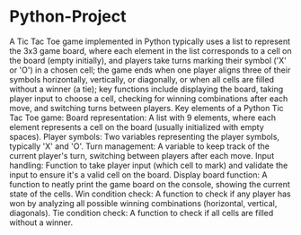 # Python-Project
A Tic Tac Toe game implemented in Python typically uses a list to represent the 3x3 game board, where each element in the list corresponds to a cell on the board (empty initially), and players take turns marking their symbol ('X' or 'O') in a chosen cell; the game ends when one player aligns three of their symbols horizontally, vertically, or diagonally, or when all cells are filled without a winner (a tie); key functions include displaying the board, taking player input to choose a cell, checking for winning combinations after each move, and switching turns between players. 
Key elements of a Python Tic Tac Toe game:
Board representation: A list with 9 elements, where each element represents a cell on the board (usually initialized with empty spaces). 
Player symbols: Two variables representing the player symbols, typically 'X' and 'O'. 
Turn management: A variable to keep track of the current player's turn, switching between players after each move. 
Input handling: Function to take player input (which cell to mark) and validate the input to ensure it's a valid cell on the board. 
Display board function: A function to neatly print the game board on the console, showing the current state of the cells. 
Win condition check: A function to check if any player has won by analyzing all possible winning combinations (horizontal, vertical, diagonals). 
Tie condition check: A function to check if all cells are filled without a winner.
